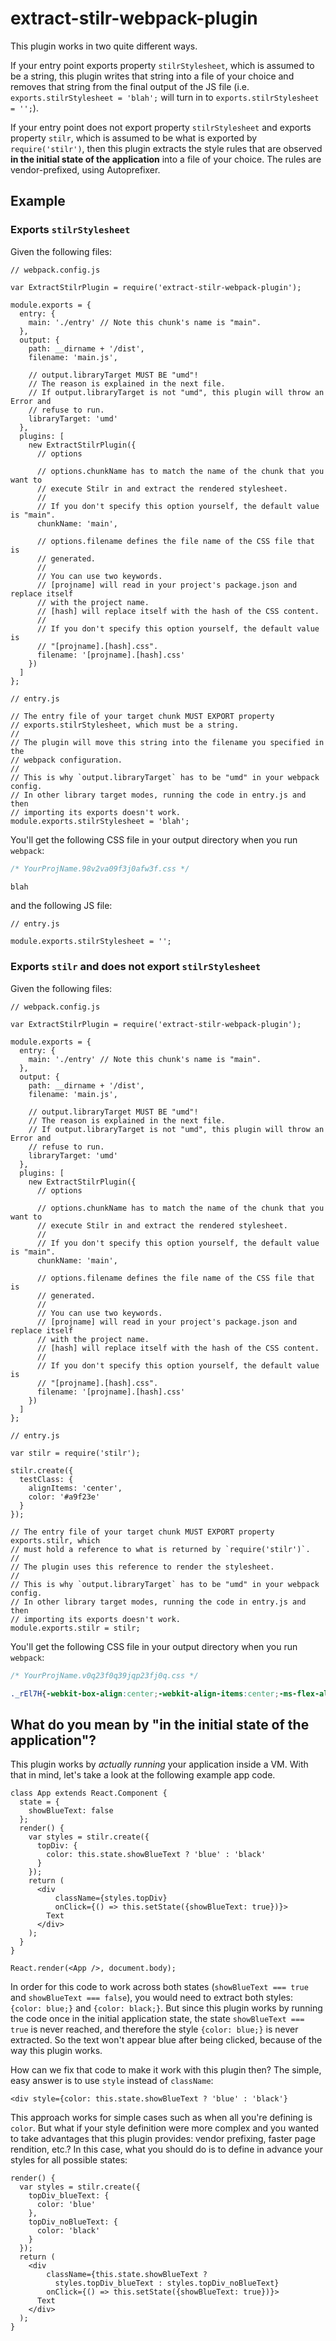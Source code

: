 # extract-stilr-webpack-plugin

This plugin works in two quite different ways.

If your entry point exports property `stilrStylesheet`, which is assumed to be a
string, this plugin writes that string into a file of your choice and removes
that string from the final output of the JS file (i.e. `exports.stilrStylesheet
= 'blah';` will turn in to `exports.stilrStylesheet = '';`).

If your entry point does not export property `stilrStylesheet` and exports
property `stilr`, which is assumed to be what is exported by `require('stilr')`,
then this plugin extracts the style rules that are observed **in the initial
state of the application** into a file of your choice.
The rules are vendor-prefixed, using Autoprefixer.

## Example

### Exports `stilrStylesheet`

Given the following files:

```JS
// webpack.config.js

var ExtractStilrPlugin = require('extract-stilr-webpack-plugin');

module.exports = {
  entry: {
    main: './entry' // Note this chunk's name is "main".
  },
  output: {
    path: __dirname + '/dist',
    filename: 'main.js',
    
    // output.libraryTarget MUST BE "umd"!
    // The reason is explained in the next file.
    // If output.libraryTarget is not "umd", this plugin will throw an Error and
    // refuse to run.
    libraryTarget: 'umd'
  },
  plugins: [
    new ExtractStilrPlugin({
      // options
      
      // options.chunkName has to match the name of the chunk that you want to
      // execute Stilr in and extract the rendered stylesheet.
      //
      // If you don't specify this option yourself, the default value is "main".
      chunkName: 'main',
      
      // options.filename defines the file name of the CSS file that is
      // generated.
      //
      // You can use two keywords.
      // [projname] will read in your project's package.json and replace itself
      // with the project name.
      // [hash] will replace itself with the hash of the CSS content.
      //
      // If you don't specify this option yourself, the default value is
      // "[projname].[hash].css".
      filename: '[projname].[hash].css'
    })
  ]
};
```
```JS
// entry.js

// The entry file of your target chunk MUST EXPORT property
// exports.stilrStylesheet, which must be a string.
//
// The plugin will move this string into the filename you specified in the
// webpack configuration.
//
// This is why `output.libraryTarget` has to be "umd" in your webpack config.
// In other library target modes, running the code in entry.js and then
// importing its exports doesn't work.
module.exports.stilrStylesheet = 'blah';
```

You'll get the following CSS file in your output directory when you run
`webpack`:

```CSS
/* YourProjName.98v2va09f3j0afw3f.css */

blah
```

and the following JS file:

```JS
// entry.js

module.exports.stilrStylesheet = '';
```

### Exports `stilr` and does not export `stilrStylesheet`

Given the following files:

```JS
// webpack.config.js

var ExtractStilrPlugin = require('extract-stilr-webpack-plugin');

module.exports = {
  entry: {
    main: './entry' // Note this chunk's name is "main".
  },
  output: {
    path: __dirname + '/dist',
    filename: 'main.js',
    
    // output.libraryTarget MUST BE "umd"!
    // The reason is explained in the next file.
    // If output.libraryTarget is not "umd", this plugin will throw an Error and
    // refuse to run.
    libraryTarget: 'umd'
  },
  plugins: [
    new ExtractStilrPlugin({
      // options
      
      // options.chunkName has to match the name of the chunk that you want to
      // execute Stilr in and extract the rendered stylesheet.
      //
      // If you don't specify this option yourself, the default value is "main".
      chunkName: 'main',
      
      // options.filename defines the file name of the CSS file that is
      // generated.
      //
      // You can use two keywords.
      // [projname] will read in your project's package.json and replace itself
      // with the project name.
      // [hash] will replace itself with the hash of the CSS content.
      //
      // If you don't specify this option yourself, the default value is
      // "[projname].[hash].css".
      filename: '[projname].[hash].css'
    })
  ]
};
```
```JS
// entry.js

var stilr = require('stilr');

stilr.create({
  testClass: {
    alignItems: 'center',
    color: '#a9f23e'
  }
});

// The entry file of your target chunk MUST EXPORT property exports.stilr, which
// must hold a reference to what is returned by `require('stilr')`.
//
// The plugin uses this reference to render the stylesheet.
//
// This is why `output.libraryTarget` has to be "umd" in your webpack config.
// In other library target modes, running the code in entry.js and then
// importing its exports doesn't work.
module.exports.stilr = stilr;
```

You'll get the following CSS file in your output directory when you run
`webpack`:

```CSS
/* YourProjName.v0q23f0q39jqp23fj0q.css */

._rEl7H{-webkit-box-align:center;-webkit-align-items:center;-ms-flex-align:center;align-items:center;color:#a9f23e;}
```

## What do you mean by "in the initial state of the application"?

This plugin works by *actually running* your application inside a VM.
With that in mind, let's take a look at the following example app code.

```JSX
class App extends React.Component {
  state = {
    showBlueText: false
  };
  render() {
    var styles = stilr.create({
      topDiv: {
        color: this.state.showBlueText ? 'blue' : 'black'
      }
    });
    return (
      <div
          className={styles.topDiv}
          onClick={() => this.setState({showBlueText: true})}>
        Text
      </div>
    );
  }
}

React.render(<App />, document.body);
```

In order for this code to work across both states (`showBlueText === true` and
`showBlueText === false`), you would need to extract both styles: `{color:
blue;}` and `{color: black;}`.
But since this plugin works by running the code once in the initial application
state, the state `showBlueText === true` is never reached, and therefore the
style `{color: blue;}` is never extracted.
So the text won't appear blue after being clicked, because of the way this
plugin works.

How can we fix that code to make it work with this plugin then?
The simple, easy answer is to use `style` instead of `className`: 

```JSX
<div style={color: this.state.showBlueText ? 'blue' : 'black'}
```

This approach works for simple cases such as when all you're defining is
`color`.
But what if your style definition were more complex and you wanted to take
advantages that this plugin provides: vendor prefixing, faster page rendition,
etc.?
In this case, what you should do is to define in advance your styles for all
possible states:

```JSX
render() {
  var styles = stilr.create({
    topDiv_blueText: {
      color: 'blue'
    },
    topDiv_noBlueText: {
      color: 'black'
    }
  });
  return (
    <div
        className={this.state.showBlueText ?
          styles.topDiv_blueText : styles.topDiv_noBlueText}
        onClick={() => this.setState({showBlueText: true})}>
      Text
    </div>
  );
}
```
